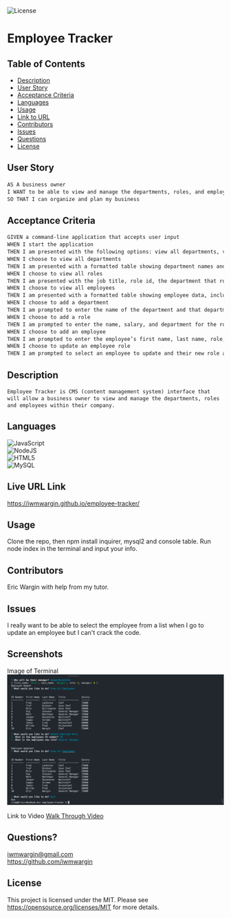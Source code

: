 ![License](https://img.shields.io/badge/License-MIT-yellow.svg)

# Employee Tracker

## Table of Contents

- [Description](#description)
- [User Story](#user-story)
- [Acceptance Criteria](#acceptance-criteria)
- [Languages](#languages)
- [Usage](#usage)
- [Link to URL](#live-url-link)
- [Contributors](#contributors)
- [Issues](#issues)
- [Questions](#questions)
- [License](#license)

## User Story

```md
AS A business owner
I WANT to be able to view and manage the departments, roles, and employees in my company
SO THAT I can organize and plan my business
```

## Acceptance Criteria

```md
GIVEN a command-line application that accepts user input
WHEN I start the application
THEN I am presented with the following options: view all departments, view all roles, view all employees, add a department, add a role, add an employee, and update an employee role
WHEN I choose to view all departments
THEN I am presented with a formatted table showing department names and department ids
WHEN I choose to view all roles
THEN I am presented with the job title, role id, the department that role belongs to, and the salary for that role
WHEN I choose to view all employees
THEN I am presented with a formatted table showing employee data, including employee ids, first names, last names, job titles, departments, salaries, and managers that the employees report to
WHEN I choose to add a department
THEN I am prompted to enter the name of the department and that department is added to the database
WHEN I choose to add a role
THEN I am prompted to enter the name, salary, and department for the role and that role is added to the database
WHEN I choose to add an employee
THEN I am prompted to enter the employee’s first name, last name, role, and manager, and that employee is added to the database
WHEN I choose to update an employee role
THEN I am prompted to select an employee to update and their new role and this information is updated in the database
```

## Description

    Employee Tracker is CMS (content management system) interface that will allow a business owner to view and manage the departments, roles and employees within their company.

## Languages

![JavaScript](https://img.shields.io/badge/javascript-%23323330.svg?style=for-the-badge&logo=javascript&logoColor=%23F7DF1E)
<br>
![NodeJS](https://img.shields.io/badge/node.js-6DA55F?style=for-the-badge&logo=node.js&logoColor=white)
<br>
![HTML5](https://img.shields.io/badge/html5-%23E34F26.svg?style=for-the-badge&logo=html5&logoColor=white)
<br>
![MySQL](https://img.shields.io/badge/mysql-%2300f.svg?style=for-the-badge&logo=mysql&logoColor=white)
<br>

## Live URL Link

https://iwmwargin.github.io/employee-tracker/

## Usage

Clone the repo, then npm install inquirer, mysql2 and console table. Run node index in the terminal and input your info.

## Contributors

Eric Wargin with help from my tutor.

## Issues

I really want to be able to select the employee from a list when I go to update an employee but I can't crack the code.

## Screenshots

Image of Terminal
<img src="https://github.com/iwmwargin/employee-tracker/blob/main/assets/Employee.png">

Link to Video
<a href="https://drive.google.com/file/d/1BCPuPIA3QVhu9iREmF1tWr-ipe90e2O9/view?usp=sharing" target="_blank">Walk Through Video</a>

## Questions?

iwmwargin@gmail.com
<br>
https://github.com/iwmwargin

## License

This project is licensed under the MIT. Please see https://opensource.org/licenses/MIT for more details.
